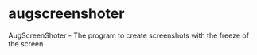 # augscreenshoter
AugScreenShoter - The program to create screenshots with the freeze of the screen
